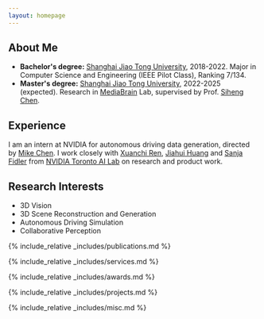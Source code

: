 ```yaml
---
layout: homepage
---
```


## About Me
- **Bachelor's degree:** [Shanghai Jiao Tong University](https://en.sjtu.edu.cn/), 2018-2022. Major in Computer Science and Engineering (IEEE Pilot Class), Ranking 7/134.
- **Master's degree:** [Shanghai Jiao Tong University](https://en.sjtu.edu.cn/), 2022-2025 (expected). Research in [MediaBrain](https://mediabrain.sjtu.edu.cn/) Lab, supervised by Prof. [Siheng Chen](https://siheng-chen.github.io/). 

## Experience

I am an intern at NVIDIA for autonomous driving data generation, directed by [Mike Chen](https://www.linkedin.com/in/nvidia-mikechen/). I work closely with [Xuanchi Ren](https://xuanchiren.com/), [Jiahui Huang](https://huangjh-pub.github.io/) and [Sanja Fidler](https://www.cs.utoronto.ca/~fidler/) from [NVIDIA Toronto AI Lab](https://nv-tlabs.github.io/) on research and product work.

## Research Interests

- 3D Vision
- 3D Scene Reconstruction and Generation
- Autonomous Driving Simulation
- Collaborative Perception

<!-- ## News

- **[Feb. 2020]** Our paper about incremental learning is accepted to CVPR 2020.
- **[Feb. 2020]** We will host the ACM Multimedia Asia 2020 conference in Singapore!
- **[Sept. 2019]** Our paper about few-shot learning is accepted to NeurIPS 2019.
- **[Mar. 2019]** Our paper about few-shot learning is accepted to CVPR 2019. -->

{% include_relative _includes/publications.md %}

{% include_relative _includes/services.md %}

{% include_relative _includes/awards.md %}

{% include_relative _includes/projects.md %}

{% include_relative _includes/misc.md %}

<br>
<script language="Javascript">
var date = new Date(document.lastModified);
document.write("Last modified: " + date.toLocaleDateString());
</script>

